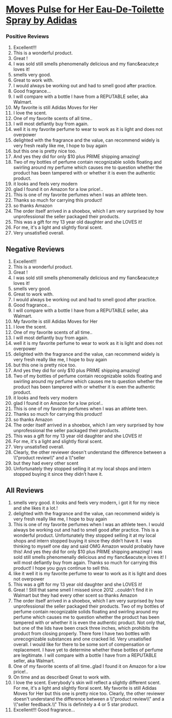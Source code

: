 # [Moves Pulse for Her Eau-De-Toilette Spray by Adidas](https://products.checkmycream.com/products/Moves-Pulse-for-Her-Eau-De-Toilette-Spray-by-Adidas.html)

### Positive Reviews

<ol>
      <li>Excellent!!!</li>
      <li>This is a wonderful product.</li>
      <li>Great !</li>
      <li>I was sold still smells phenomenally delicious and my fianc&amp;eacute;e loves it!  </li>
      <li>smells very good.</li>
      <li>Great to work with.</li>
      <li>I would always be working out and had to smell good after practice.</li>
      <li>Good fragrance...</li>
      <li>I will compare with a bottle I have from a REPUTABLE seller, aka Walmart.</li>
      <li>My favorite is still Adidas Moves for Her</li>
      <li>I love the scent.  </li>
      <li>One of my favorite scents of all time..</li>
      <li>I will most defiantly buy from again.</li>
      <li>well it is my favorite perfume to wear to work as it is light and does not overpower</li>
      <li>delighted with the fragrance and the value, can recommend widely is very fresh really like me, I hope to buy again</li>
      <li>but this one is pretty nice too.  </li>
      <li>And yes they did for only $10 plus PRIME shipping amazing!</li>
      <li>Two of my bottles of perfume contain recognizable solids floating and swirling around my perfume which causes me to question whether the product has been tampered with or whether it is even the authentic product.</li>
      <li>it looks and feels very modern</li>
      <li>glad I found it on Amazon for a low price!..</li>
      <li>This is one of my favorite perfumes when I was an athlete teen.</li>
      <li>Thanks so much for carrying this product!</li>
      <li>so thanks Amazon</li>
      <li>The order itself arrived in a shoebox, which I am very surprised by how unprofessional the seller packaged their products.</li>
      <li>This was a gift for my 13 year old daughter and she LOVES it!</li>
      <li>For me, it&#x27;s a light and slightly floral scent.  </li>
      <li>Very unsatisfied overall.</li>
</ol>


<h2>Negative Reviews</h2>
<ol>
<li> Excellent!!!</li>
<li> This is a wonderful product.</li>
<li> Great !</li>
<li> I was sold still smells phenomenally delicious and my fianc&amp;eacute;e loves it!  </li>
<li> smells very good.</li>
<li> Great to work with.</li>
<li> I would always be working out and had to smell good after practice.</li>
<li> Good fragrance...</li>
<li> I will compare with a bottle I have from a REPUTABLE seller, aka Walmart.</li>
<li> My favorite is still Adidas Moves for Her</li>
<li> I love the scent.  </li>
<li> One of my favorite scents of all time..</li>
<li> I will most defiantly buy from again.</li>
<li> well it is my favorite perfume to wear to work as it is light and does not overpower</li>
<li> delighted with the fragrance and the value, can recommend widely is very fresh really like me, I hope to buy again</li>
<li> but this one is pretty nice too.  </li>
<li> And yes they did for only $10 plus PRIME shipping amazing!</li>
<li> Two of my bottles of perfume contain recognizable solids floating and swirling around my perfume which causes me to question whether the product has been tampered with or whether it is even the authentic product.</li>
<li> it looks and feels very modern</li>
<li> glad I found it on Amazon for a low price!..</li>
<li> This is one of my favorite perfumes when I was an athlete teen.</li>
<li> Thanks so much for carrying this product!</li>
<li> so thanks Amazon</li>
<li> The order itself arrived in a shoebox, which I am very surprised by how unprofessional the seller packaged their products.</li>
<li> This was a gift for my 13 year old daughter and she LOVES it!</li>
<li> For me, it&#x27;s a light and slightly floral scent.  </li>
<li> Very unsatisfied overall.</li>
<li> Clearly, the other reviewer doesn&#x27;t understand the difference between a \\&quot;product review\\&quot; and a \\&quot;seller</li>
<li> but they had every other scent</li>
<li> Unfortunately they stopped selling it at my local shops and intern stopped buying it since they didn’t have it.</li>
</ol>

<h2>All Reviews</h2>

<ol>
    <li> smells very good. it looks and feels very modern, i got it for my niece and she likes it a lot.!</li>
    <li> delighted with the fragrance and the value, can recommend widely is very fresh really like me, I hope to buy again</li>
    <li> This is one of my favorite perfumes when I was an athlete teen. I would always be working out and had to smell good after practice. This is a wonderful product. Unfortunately they stopped selling it at my local shops and intern stopped buying it since they didn’t have it. I was thinking to myself one day and said OMG Amazon would probably have this! And yes they did for only $10 plus PRIME shipping amazing! I was sold still smells phenomenally delicious and my fianc&amp;eacute;e loves it!  I will most defiantly buy from again. Thanks so much for carrying this product! I hope you guys continue to sell this.</li>
    <li> like it well it is my favorite perfume to wear to work as it is light and does not overpower</li>
    <li> This was a gift for my 13 year old daughter and she LOVES it!</li>
    <li> Great ! Still that same smell I missed since 2012 ..couldn&#x27;t find it in Walmart but they had every other scent so thanks Amazon</li>
    <li> The order itself arrived in a shoebox, which I am very surprised by how unprofessional the seller packaged their products. Two of my bottles of perfume contain recognizable solids floating and swirling around my perfume which causes me to question whether the product has been tampered with or whether it is even the authentic product. Not only that, but one of the lids have been crack three inches, which prohibits the product from closing properly. There fore I have two bottles with unrecognizable substances and one cracked lid. Very unsatisfied overall. I would like for there to be some sort of compensation or replacement. I have yet to determine whether these bottles of perfume are legitimate. I will compare with a bottle I have from a REPUTABLE seller, aka Walmart.</li>
    <li> One of my favorite scents of all time..glad I found it on Amazon for a low price!..</li>
    <li> On time and as described! Great to work with.</li>
    <li> I love the scent.  Everybody&#x27;s skin will reflect a slightly different scent.  For me, it&#x27;s a light and slightly floral scent.  My favorite is still Adidas Moves for Her but this one is pretty nice too.  Clearly, the other reviewer doesn&#x27;t understand the difference between a \\&quot;product review\\&quot; and a \\&quot;seller feedback.\\&quot;  This is definitely a 4 or 5 star product.</li>
    <li> Excellent!!! Good fragrance...</li>
</ol>





